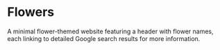 # Flowers
A minimal flower-themed website featuring a header with flower names, each linking to detailed Google search results for more information.
